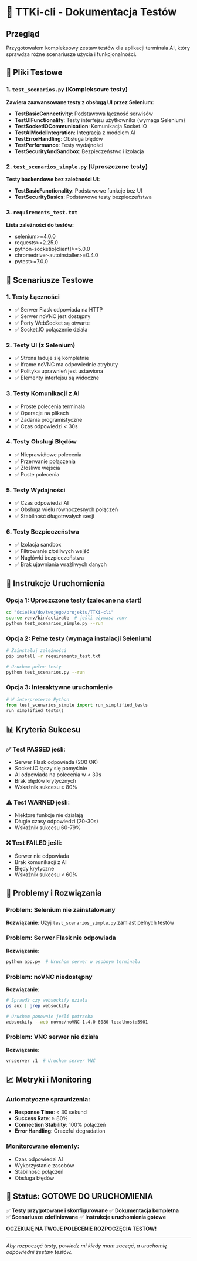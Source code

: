 # 🧪 TTKi-cli - Dokumentacja Testów

## Przegląd

Przygotowałem kompleksowy zestaw testów dla aplikacji terminala AI, który sprawdza różne scenariusze użycia i funkcjonalności.

## 📁 Pliki Testowe

### 1. `test_scenarios.py` (Kompleksowe testy)
**Zawiera zaawansowane testy z obsługą UI przez Selenium:**

- **TestBasicConnectivity**: Podstawowa łączność serwisów
- **TestUIFunctionality**: Testy interfejsu użytkownika (wymaga Selenium)
- **TestSocketIOCommunication**: Komunikacja Socket.IO
- **TestAIModelIntegration**: Integracja z modelem AI
- **TestErrorHandling**: Obsługa błędów
- **TestPerformance**: Testy wydajności
- **TestSecurityAndSandbox**: Bezpieczeństwo i izolacja

### 2. `test_scenarios_simple.py` (Uproszczone testy)
**Testy backendowe bez zależności UI:**

- **TestBasicFunctionality**: Podstawowe funkcje bez UI
- **TestSecurityBasics**: Podstawowe testy bezpieczeństwa

### 3. `requirements_test.txt`
**Lista zależności do testów:**
- selenium>=4.0.0
- requests>=2.25.0
- python-socketio[client]>=5.0.0
- chromedriver-autoinstaller>=0.4.0
- pytest>=7.0.0

## 🎯 Scenariusze Testowe

### 1. **Testy Łączności**
- ✅ Serwer Flask odpowiada na HTTP
- ✅ Serwer noVNC jest dostępny
- ✅ Porty WebSocket są otwarte
- ✅ Socket.IO połączenie działa

### 2. **Testy UI (z Selenium)**
- ✅ Strona ładuje się kompletnie
- ✅ Iframe noVNC ma odpowiednie atrybuty
- ✅ Polityka uprawnień jest ustawiona
- ✅ Elementy interfejsu są widoczne

### 3. **Testy Komunikacji z AI**
- ✅ Proste polecenia terminala
- ✅ Operacje na plikach
- ✅ Zadania programistyczne
- ✅ Czas odpowiedzi < 30s

### 4. **Testy Obsługi Błędów**
- ✅ Nieprawidłowe polecenia
- ✅ Przerwanie połączenia
- ✅ Złośliwe wejścia
- ✅ Puste polecenia

### 5. **Testy Wydajności**
- ✅ Czas odpowiedzi AI
- ✅ Obsługa wielu równoczesnych połączeń
- ✅ Stabilność długotrwałych sesji

### 6. **Testy Bezpieczeństwa**
- ✅ Izolacja sandbox
- ✅ Filtrowanie złośliwych wejść
- ✅ Nagłówki bezpieczeństwa
- ✅ Brak ujawniania wrażliwych danych

## 🚀 Instrukcje Uruchomienia

### Opcja 1: Uproszczone testy (zalecane na start)
```bash
cd "ścieżka/do/twojego/projektu/TTKi-cli"
source venv/bin/activate  # jeśli używasz venv
python test_scenarios_simple.py --run
```

### Opcja 2: Pełne testy (wymaga instalacji Selenium)
```bash
# Zainstaluj zależności
pip install -r requirements_test.txt

# Uruchom pełne testy
python test_scenarios.py --run
```

### Opcja 3: Interaktywne uruchomienie
```python
# W interpreterze Python
from test_scenarios_simple import run_simplified_tests
run_simplified_tests()
```

## 📊 Kryteria Sukcesu

### ✅ **Test PASSED jeśli:**
- Serwer Flask odpowiada (200 OK)
- Socket.IO łączy się pomyślnie
- AI odpowiada na polecenia w < 30s
- Brak błędów krytycznych
- Wskaźnik sukcesu ≥ 80%

### ⚠️ **Test WARNED jeśli:**
- Niektóre funkcje nie działają
- Długie czasy odpowiedzi (20-30s)
- Wskaźnik sukcesu 60-79%

### ❌ **Test FAILED jeśli:**
- Serwer nie odpowiada
- Brak komunikacji z AI
- Błędy krytyczne
- Wskaźnik sukcesu < 60%

## 🔧 Problemy i Rozwiązania

### Problem: Selenium nie zainstalowany
**Rozwiązanie**: Użyj `test_scenarios_simple.py` zamiast pełnych testów

### Problem: Serwer Flask nie odpowiada
**Rozwiązanie**: 
```bash
python app.py  # Uruchom serwer w osobnym terminalu
```

### Problem: noVNC niedostępny
**Rozwiązanie**:
```bash
# Sprawdź czy websockify działa
ps aux | grep websockify

# Uruchom ponownie jeśli potrzeba
websockify --web novnc/noVNC-1.4.0 6080 localhost:5901
```

### Problem: VNC serwer nie działa
**Rozwiązanie**:
```bash
vncserver :1  # Uruchom serwer VNC
```

## 📈 Metryki i Monitoring

### Automatyczne sprawdzenia:
- **Response Time**: < 30 sekund
- **Success Rate**: ≥ 80%
- **Connection Stability**: 100% połączeń
- **Error Handling**: Graceful degradation

### Monitorowane elementy:
- Czas odpowiedzi AI
- Wykorzystanie zasobów
- Stabilność połączeń
- Obsługa błędów

## 🎯 Status: GOTOWE DO URUCHOMIENIA

✅ **Testy przygotowane i skonfigurowane**
✅ **Dokumentacja kompletna**  
✅ **Scenariusze zdefiniowane**
✅ **Instrukcje uruchomienia gotowe**

**OCZEKUJĘ NA TWOJE POLECENIE ROZPOCZĘCIA TESTÓW!**

---

*Aby rozpocząć testy, powiedz mi kiedy mam zacząć, a uruchomię odpowiedni zestaw testów.*
